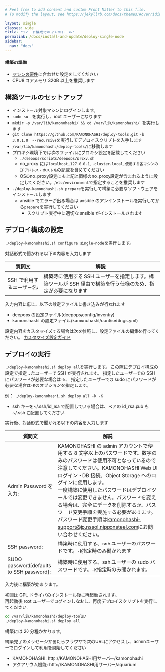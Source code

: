 ```yaml
---
# Feel free to add content and custom Front Matter to this file.
# To modify the layout, see https://jekyllrb.com/docs/themes/#overriding-theme-defaults

layout: single
classes: wide
title: "1ノード構成でのインストール"
permalink: /docs/install-and-update/deploy-single-node
sidebar:
  nav: "docs"
---
```


#### 構築の準備

- [マシンの要件](/docs/install-and-update/prerequisite)に合わせた設定をしてください
- CPU8 コアメモリ 32GB 以上を推奨します

## 構築ツールのセットアップ

- インストール対象マシンにログインします。
- `sudo su -`を実行し、root ユーザーになります
- `mkdir -p /var/lib/kamonohashi/ && cd /var/lib/kamonohashi/ `を実行します
- `git clone https://github.com/KAMONOHASHI/deploy-tools.git -b 3.0.1.0  --recursive`を実行してデプロイスクリプトを入手します
- `/var/lib/kamonohashi/deploy-tools/`に移動します
- プロキシ環境下では次のファイルにプロキシ設定を記載してください
  - `./deepops/scripts/deepops/proxy.sh`
  - no_proxy には`localhost,127.0.0.1,.cluster.local,使用する各マシンのIPアドレス・ホスト名`の記載を含めてください
  - OSのno_proxy設定にも上記と同様のno_proxy設定が含まれるように設定してください。`/etc/environment`で指定することを推奨します
- `./deploy-kamonohashi.sh prepare`を実行して構築に必要なソフトウェアをインストールします
  - ansible でエラーが出る場合は ansible のアンインストールを実行してから`prepare`を実行してください
    - スクリプト実行中に適切な ansible がインストールされます

## デプロイ構成の設定

`./deploy-kamonohashi.sh configure single-node`を実行します。

対話形式で聞かれる以下の内容を入力します

| 質問文                    | 解説                                                                                                         |
| ------------------------- | ------------------------------------------------------------------------------------------------------------ |
| SSH で利用するユーザー名: | 構築時に使用する SSH ユーザーを指定します。構築ツールが SSH 経由で構築を行う仕様のため、指定が必要になります |

入力内容に応じ、以下の設定ファイルに書き込みが行われます

- deepops の設定ファイル(deepops/config/inventry)
- kamonohashi の設定ファイル(kamonohashi/conf/settings.yml)

設定内容をカスタマイズする場合は次を参照し、設定ファイルの編集を行ってください。
[カスタマイズ設定ガイド](/docs/install-and-update/customize-3x)

## デプロイの実行

`./deploy-kamonohashi.sh deploy all`を実行します。
この際にデプロイ構成の設定で指定したユーザーで SSH が実行されます。
指定したユーザーでの SSH にパスワードが必要な場合は`-k`、
指定したユーザーでの sudo にパスワードが必要な場合は`-K`のオプションを指定します。

例： `./deploy-kamonohashi.sh deploy all -k -K`

- ssh キーを~/.ssh/id_rsa で配置している場合は、ペアの id_rsa.pub も~/.ssh に配置してください

実行後、対話形式で聞かれる以下の内容を入力します

| 質問文                                   | 解説                                                                                                                                                                                                                                                                                                                                                                                                                                                                                                                                     |
| ---------------------------------------- | ---------------------------------------------------------------------------------------------------------------------------------------------------------------------------------------------------------------------------------------------------------------------------------------------------------------------------------------------------------------------------------------------------------------------------------------------------------------------------------------------------------------------------------------- |
| Admin Password を入力:                   | KAMONOHASHI の admin アカウントで使用する 8 文字以上のパスワードです。数字のみのパスワードは使用不可となっているので注意してください。KAMONOHASHI Web UI ログイン・DB 接続、Object Storage へのログインに使用します。<br>一度構築に使用したパスワードはデプロイツールでは変更できません。パスワードを変える場合は、完全にデータを削除するか、パスワード変更手順を実施する必要があります。パスワード変更手順は[kamonohashi-support@jp.nssol.nipponsteel.com](mailto:kamonohashi-support@jp.nssol.nipponsteel.com)にお問い合わせください。 |
| SSH password:                            | 構築時に使用する、ssh ユーザーのパスワードです。`-k`指定時のみ聞かれます                                                                                                                                                                                                                                                                                                                                                                                                                                                                 |
| SUDO password[defaults to SSH password]: | 構築時に使用する、ssh ユーザーの sudo パスワードです。`-K`指定時のみ聞かれます。                                                                                                                                                                                                                                                                                                                                                                                                                                                         |

入力後に構築が始まります。

初回は GPU ドライバのインストール後に再起動されます。  
再起動後 root ユーザーでログインしなおし、再度デプロイスクリプトを実行してください。

```bash
cd /var/lib/kamonohashi/deploy-tools/
./deploy-kamonohashi.sh deploy all
```

構築には 20 分程かかります。

構築完了のメッセージが出たらブラウザで次のURLにアクセスし、adminユーザーでログインして利用を開始してください
* KAMONOHASHI: http://KAMONOHASHI用サーバー/kamonohashi
* アクアリウム機能: http://KAMONOHASHI用サーバー/aquarium
